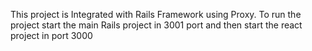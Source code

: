 This project is Integrated with Rails Framework using Proxy.
To run the project start the main Rails project in 3001 port and then start the react project in port 3000
